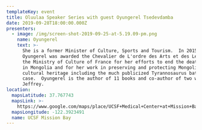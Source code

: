 ```yaml
---
templateKey: event
title: Oluulaa Speaker Series with guest Oyungerel Tsedevdamba
date: 2019-09-28T18:00:00.000Z
presenters:
  - image: /img/screen-shot-2019-09-25-at-5.19.09-pm.png
    name: Oyungerel
    text: >-
      She is a former Minister of Culture, Sports and Tourism.  In 2015
      Oyungerel was awarded the Chevalier de L'ordre des Arts et des Lettres by
      the Ministry of Culture of France for her efforts to end the death penalty
      in Mongolia and for her work in preserving and protecting Mongolia’s
      cultural heritage including the much publicized Tyrannosaurus bataar
      case.  Oyungerel is the author of 11 books and co-author of two with
      Jeffrey.  
location:
  mapsLatitude: 37.767743
  mapsLink: >-
    https://www.google.com/maps/place/UCSF+Medical+Center+at+Mission+Bay/@37.767743,-122.3923491,17z/data=!4m5!3m4!1s0x808f7fcf4dfe58b7:0xac75b64b173d6a7b!8m2!3d37.767743!4d-122.3923491?hl=en
  mapsLongitude: -122.3923491
  name: UCSF Mission Bay
---
```


